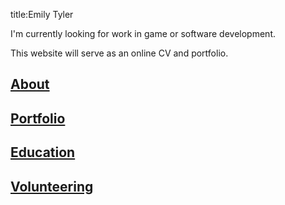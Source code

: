title:Emily Tyler

I'm currently looking for work in game or software development.

This website will serve as an online CV and portfolio.

## [About](about.md)

## [Portfolio](portfolio.md)

## [Education](education.md)

## [Volunteering](volunteering.md)

